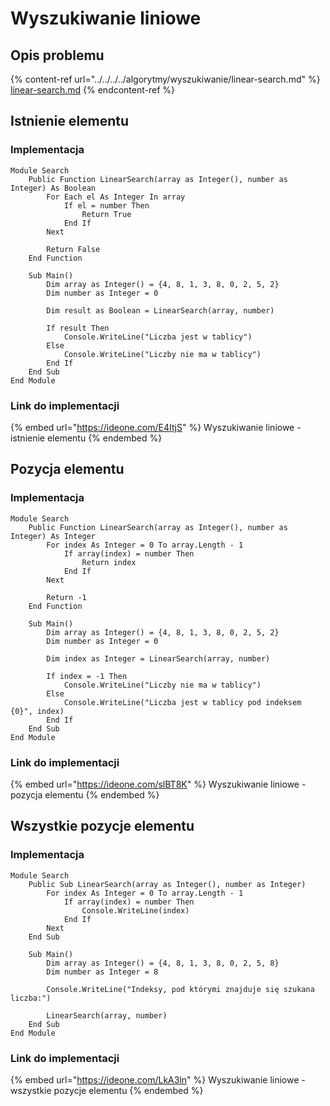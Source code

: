 # Wyszukiwanie liniowe

## Opis problemu

{% content-ref url="../../../../algorytmy/wyszukiwanie/linear-search.md" %}
[linear-search.md](../../../../algorytmy/wyszukiwanie/linear-search.md)
{% endcontent-ref %}

## Istnienie elementu

### Implementacja

```visual-basic
Module Search
    Public Function LinearSearch(array as Integer(), number as Integer) As Boolean
        For Each el As Integer In array
            If el = number Then
                Return True
            End If
        Next
    
        Return False
    End Function
    
    Sub Main()
        Dim array as Integer() = {4, 8, 1, 3, 8, 0, 2, 5, 2}
        Dim number as Integer = 0

        Dim result as Boolean = LinearSearch(array, number)

        If result Then
            Console.WriteLine("Liczba jest w tablicy")
        Else
            Console.WriteLine("Liczby nie ma w tablicy")
        End If
    End Sub
End Module
```

### Link do implementacji

{% embed url="https://ideone.com/E4ItjS" %}
Wyszukiwanie liniowe - istnienie elementu
{% endembed %}

## Pozycja elementu

### Implementacja

```visual-basic
Module Search
    Public Function LinearSearch(array as Integer(), number as Integer) As Integer
        For index As Integer = 0 To array.Length - 1
            If array(index) = number Then
                Return index
            End If
        Next
    
        Return -1
    End Function
    
    Sub Main()
        Dim array as Integer() = {4, 8, 1, 3, 8, 0, 2, 5, 2}
        Dim number as Integer = 0

        Dim index as Integer = LinearSearch(array, number)

        If index = -1 Then
            Console.WriteLine("Liczby nie ma w tablicy")
        Else
            Console.WriteLine("Liczba jest w tablicy pod indeksem {0}", index)
        End If
    End Sub
End Module
```

### Link do implementacji

{% embed url="https://ideone.com/slBT8K" %}
Wyszukiwanie liniowe - pozycja elementu
{% endembed %}

## Wszystkie pozycje elementu

### Implementacja

```visual-basic
Module Search
    Public Sub LinearSearch(array as Integer(), number as Integer)
        For index As Integer = 0 To array.Length - 1
            If array(index) = number Then
                Console.WriteLine(index)
            End If
        Next
    End Sub
    
    Sub Main()
        Dim array as Integer() = {4, 8, 1, 3, 8, 0, 2, 5, 8}
        Dim number as Integer = 8

        Console.WriteLine("Indeksy, pod którymi znajduje się szukana liczba:")

        LinearSearch(array, number)
    End Sub
End Module
```

### Link do implementacji

{% embed url="https://ideone.com/LkA3ln" %}
Wyszukiwanie liniowe - wszystkie pozycje elementu
{% endembed %}